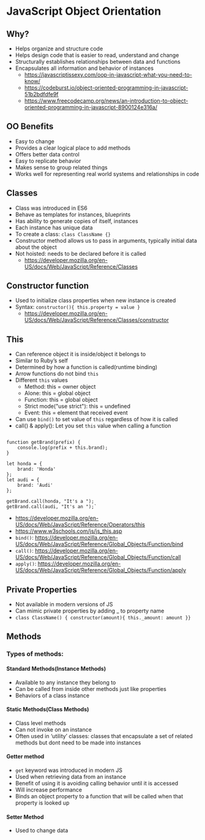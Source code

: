 # JavaScript Object Orientation

## Why?

- Helps organize and structure code
- Helps design code that is easier to read, understand and change
- Structurally establishes relationships between data and functions
- Encapsulates all information and behavior of instances
  - <https://javascriptissexy.com/oop-in-javascript-what-you-need-to-know/>
  - <https://codeburst.io/object-oriented-programming-in-javascript-51b2bdfdfe9f>
  - <https://www.freecodecamp.org/news/an-introduction-to-object-oriented-programming-in-javascript-8900124e316a/>

## OO Benefits

- Easy to change
- Provides a clear logical place to add methods
- Offers better data control
- Easy to replicate behavior
- Makes sense to group related things
- Works well for representing real world systems and relationships in code

## Classes

- Class was introduced in ES6
- Behave as templates for instances, blueprints
- Has ability to generate copies of itself, instances
- Each instance has unique data
- To create a class: `class ClassName {}`
- Constructor method allows us to pass in arguments, typically initial data about the object
- Not hoisted: needs to be declared before it is called
  - <https://developer.mozilla.org/en-US/docs/Web/JavaScript/Reference/Classes>

## Constructor function

- Used to initialize class properties when new instance is created
- Syntax: `constructor(){ this.property = value }`
  - <https://developer.mozilla.org/en-US/docs/Web/JavaScript/Reference/Classes/constructor>

## This

- Can reference object it is inside/object it belongs to
- Similar to Ruby’s self
- Determined by how a function is called(runtime binding)
- Arrow functions do not bind `this`
- Different `this` values
  - Method: this = owner object
  - Alone: this = global object
  - Function: this = global object
  - Strict mode("use strict"): this = undefined
  - Event: this = element that received event
- Can use `bind()` to set value of `this` regardless of how it is called
- call() & apply(): Let you set `this` value when calling a function

<pre><code>
function getBrand(prefix) {
    console.log(prefix + this.brand);
}

let honda = {
    brand: 'Honda'
};
let audi = {
    brand: 'Audi'
};

getBrand.call(honda, "It's a ");
getBrand.call(audi, "It's an ");`
</code></pre>

  - <https://developer.mozilla.org/en-US/docs/Web/JavaScript/Reference/Operators/this>
  - <https://www.w3schools.com/js/js_this.asp>
  - `bind()`: <https://developer.mozilla.org/en-US/docs/Web/JavaScript/Reference/Global_Objects/Function/bind>
  - `call()`: <https://developer.mozilla.org/en-US/docs/Web/JavaScript/Reference/Global_Objects/Function/call>
  - `apply()`: <https://developer.mozilla.org/en-US/docs/Web/JavaScript/Reference/Global_Objects/Function/apply>

## Private Properties

- Not available in modern versions of JS
- Can mimic private properties by adding _ to property name
- `class ClassName() { constructor(amount){ this._amount: amount }}`

## Methods

### Types of methods:

#### Standard Methods(Instance Methods)

- Available to any instance they belong to
- Can be called from inside other methods just like properties
- Behaviors of a class instance

#### Static Methods(Class Methods)

- Class level methods
- Can not invoke on an instance
- Often used in ‘utility’ classes: classes that encapsulate a set of related methods but dont need to be made into instances

#### Getter method

- `get` keyword was introduced in modern JS
- Used when retrieving data from an instance
- Benefit of using it is avoiding calling behavior until it is accessed
- Will increase performance
- Binds an object property to a function that will be called when that property is looked up

#### Setter Method

- Used to change data
